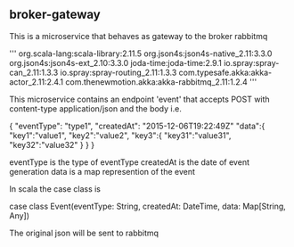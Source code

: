 ## broker-gateway

This is a microservice that behaves as gateway to the broker rabbitmq 

'''
org.scala-lang:scala-library:2.11.5
org.json4s:json4s-native_2.11:3.3.0
org.json4s:json4s-ext_2.10:3.3.0
joda-time:joda-time:2.9.1
io.spray:spray-can_2.11:1.3.3
io.spray:spray-routing_2.11:1.3.3
com.typesafe.akka:akka-actor_2.11:2.4.1
com.thenewmotion.akka:akka-rabbitmq_2.11:1.2.4
'''

This microservice contains an endpoint 'event' that accepts POST with content-type application/json and the body
i.e.

{
  "eventType": "type1",
  "createdAt": "2015-12-06T19:22:49Z"
  "data":{
    "key1":"value1",
    "key2":"value2",
    "key3":{
        "key31":"value31",
        "key32":"value32"
    }
  }
}


eventType is the type of eventType
createdAt is the date of event generation 
data is a map represention of the event


In scala the case class is

case class Event(eventType: String, createdAt: DateTime, data: Map[String, Any])


The original json will be sent to rabbitmq


